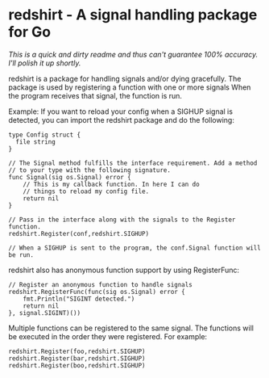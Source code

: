 # redshirt - A signal handling package for Go

*This is a quick and dirty readme and thus can't guarantee 100% accuracy.  I'll polish it up shortly.*

redshirt is a package for handling signals and/or dying gracefully.
The package is used by registering a function with one or more signals
When the program receives that signal, the function is run.

Example: If you want to reload your config when a SIGHUP signal
is detected, you can import the redshirt package and do the following:
```
type Config struct {
  file string
} 

// The Signal method fulfills the interface requirement. Add a method
// to your type with the following signature.
func Signal(sig os.Signal) error {
	// This is my callback function. In here I can do
	// things to reload my config file.
	return nil
}

// Pass in the interface along with the signals to the Register function.
redshirt.Register(conf,redshirt.SIGHUP) 

// When a SIGHUP is sent to the program, the conf.Signal function will be run.
```

redshirt also has anonymous function support by using RegisterFunc:
```
// Register an anonymous function to handle signals
redshirt.RegisterFunc(func(sig os.Signal) error {
	fmt.Println("SIGINT detected.")
	return nil
}, signal.SIGINT)())
```

Multiple functions can be registered to the same signal. The functions
will be executed in the order they were registered.
For example:
```
redshirt.Register(foo,redshirt.SIGHUP)
redshirt.Register(bar,redshirt.SIGHUP)
redshirt.Register(boo,redshirt.SIGHUP)
```
